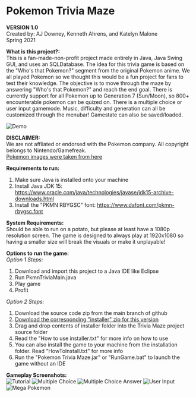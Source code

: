# **Pokemon Trivia Maze** 
**VERSION 1.0** \
Created by: AJ Downey, Kenneth Ahrens, and Katelyn Malone \
Spring 2021

**What is this project?:** \
This is a fan-made-non-profit project made entirely in Java, Java Swing GUI, and
uses an SQLDatabase. The idea for this trivia game is based on the "Who's that Pokemon?"
segment from the original Pokemon anime. We all played Pokemon so we
thought this would be a fun project for fans to test their knowledge.
The objective is to move through the maze by answering "Who's that Pokemon?" and reach the end goal.
There is currently support for all Pokemon up to Generation 7 (Sun/Moon),
so 800+ encounterable pokemon can be quized on. There is a multiple choice
or user input gamemode. Music, difficulty and generation can all be customized
through the menubar! Gamestate can also be saved/loaded.

![Demo](https://cdn.discordapp.com/attachments/201810246715310081/852370235469987850/unknown.png)


**DISCLAIMER:**\
We are not affliated or endorsed with the Pokemon company.
All copyright belongs to Nintendo/Gamefreak.\
[Pokemon images were taken from here](https://www.deviantart.com/owtlah/art/FREE-802-Pokemon-Reference-Download-687816897)

**Requirements to run:** 
1) Make sure Java is installed onto your machine 
2) Install Java JDK 15: https://www.oracle.com/java/technologies/javase/jdk15-archive-downloads.html 
3) Install the "PKMN RBYGSC" font: https://www.dafont.com/pkmn-rbygsc.font 

**System Requirements:**\
Should be able to run on a potato, but please at least have a 1080p 
resolution screen. The game is designed to always play at 1920x1080 so 
having a smaller size will break the visuals or make it unplayable! 

**Options to run the game:** \
*Option 1 Steps:*
1) Download and import this project to a Java IDE like Eclipse
2) Run PkmnTriviaMain.java
3) Play game
4) Profit

*Option 2 Steps:*
1) Download the source code zip from the main branch of github
2) [Download the corresponding "installer" zip for this version](https://drive.google.com/drive/folders/1GLWMmvT_H0PknEwhKPYHoRAeGjuu27yb?usp=sharing)
3) Drag and drop contents of installer folder into the Trivia Maze project source folder
4) Read the "How to use installer.txt" for more info on how to use
5) You can also install the game to your machine from the installation folder. Read "HowToInstall.txt" for more info
6) Run the "Pokemon Trivia Maze.jar" or "RunGame.bat" to launch the game without an IDE

**Gameplay Screenshots:** \
![Tutorial](https://i.imgur.com/q3j5imQ.png)
![Multiple Choice](https://i.imgur.com/5TKTn7k.png)
![Multiple Choice Answer](https://i.imgur.com/aJ9KrFb.png)
![User Input](https://i.imgur.com/aEiugXa.png)
![Mega Pokemon](https://media.discordapp.net/attachments/826966735969714207/852469701811896330/unknown.png?width=1496&height=879)

